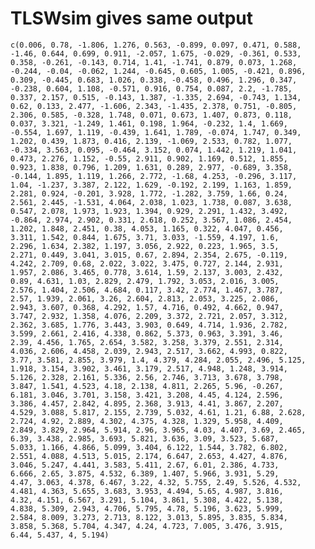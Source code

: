 # TLSWsim gives same output

    c(0.006, 0.78, -1.806, 1.276, 0.563, -0.899, 0.097, 0.471, 0.588, 
    -1.46, 0.644, 0.699, 0.911, -2.057, 1.675, -0.029, -0.361, 0.533, 
    0.358, -0.261, -0.143, 0.714, 1.41, -1.741, 0.879, 0.073, 1.268, 
    -0.244, -0.04, -0.062, 1.244, -0.645, 0.605, 1.005, -0.421, 0.896, 
    0.309, -0.445, 0.683, 1.026, 0.338, -0.458, 0.496, 1.296, 0.347, 
    -0.238, 0.604, 1.108, -0.571, 0.916, 0.754, 0.087, 2.2, -1.785, 
    0.337, 2.157, 0.515, -0.143, 1.387, -1.335, 2.694, -0.743, 1.134, 
    0.62, 0.133, 2.477, -1.606, 2.343, -1.435, 2.378, 0.751, -0.805, 
    2.306, 0.585, -0.328, 1.748, 0.071, 0.673, 1.407, 0.873, 0.118, 
    0.037, 3.321, -1.249, 1.461, 0.198, 1.964, -0.232, 1.4, 1.669, 
    -0.554, 1.697, 1.119, -0.439, 1.641, 1.789, -0.074, 1.747, 0.349, 
    1.202, 0.439, 1.873, 0.416, 2.139, -1.069, 2.533, 0.782, 1.077, 
    -0.334, 3.563, 0.095, -0.464, 3.152, 0.074, 1.442, 1.219, 1.041, 
    0.473, 2.276, 1.152, -0.55, 2.911, 0.902, 1.169, 0.512, 1.855, 
    0.923, 1.838, 0.796, 1.209, 1.631, 0.289, 2.977, -0.689, 3.358, 
    -0.144, 1.895, 1.119, 1.266, 2.772, -1.68, 4.253, -0.296, 3.117, 
    1.04, -1.237, 3.387, 2.122, 1.629, -0.192, 2.199, 1.163, 1.859, 
    2.281, 0.924, -0.201, 3.928, 1.772, -1.282, 3.759, 1.66, 0.24, 
    2.561, 2.445, -1.531, 4.064, 2.038, 1.023, 1.738, 0.087, 3.638, 
    0.547, 2.078, 1.973, 1.923, 1.394, 0.929, 2.291, 1.432, 3.492, 
    -0.864, 2.974, 2.902, 0.331, 2.618, 0.252, 3.567, 1.086, 2.454, 
    1.202, 1.848, 2.451, 0.38, 4.053, 1.165, 0.322, 4.047, 0.456, 
    3.311, 1.542, 0.844, 1.675, 3.71, 3.033, -1.559, 4.197, 1.6, 
    2.296, 1.634, 2.382, 1.197, 3.056, 2.922, 0.223, 1.965, 3.5, 
    2.271, 0.449, 3.041, 3.015, 0.67, 2.894, 2.354, 2.675, -0.119, 
    4.242, 2.709, 0.68, 2.022, 3.022, 3.475, 0.727, 2.144, 2.931, 
    1.957, 2.086, 3.465, 0.778, 3.614, 1.59, 2.137, 3.003, 2.432, 
    0.89, 4.631, 1.03, 2.829, 2.479, 1.792, 3.053, 2.016, 3.005, 
    2.576, 1.404, 2.506, 4.684, 0.117, 3.42, 2.774, 1.467, 3.787, 
    2.57, 1.939, 2.061, 3.26, 2.604, 2.813, 2.053, 3.225, 2.086, 
    2.943, 3.607, 0.368, 4.292, 1.57, 4.716, 0.492, 4.662, 0.947, 
    3.747, 2.932, 1.358, 4.076, 2.209, 3.372, 2.721, 2.057, 3.312, 
    2.362, 3.685, 1.776, 3.443, 3.903, 0.649, 4.714, 1.936, 2.782, 
    3.599, 2.661, 2.416, 4.338, 0.862, 5.373, 0.963, 3.391, 3.46, 
    2.39, 4.456, 1.765, 2.654, 3.582, 3.258, 3.379, 2.551, 2.314, 
    4.036, 2.606, 4.458, 2.039, 2.943, 2.517, 3.662, 4.993, 0.822, 
    3.77, 3.581, 2.855, 3.979, 1.4, 4.379, 4.284, 2.055, 2.496, 5.125, 
    1.918, 3.154, 3.902, 3.461, 3.179, 2.517, 4.948, 1.248, 3.914, 
    5.126, 2.328, 2.161, 5.336, 2.56, 2.746, 3.713, 3.678, 3.798, 
    3.847, 1.541, 4.523, 4.18, 2.138, 4.811, 2.265, 5.96, -0.267, 
    6.181, 3.046, 3.701, 3.158, 3.421, 3.208, 4.45, 4.124, 2.596, 
    3.386, 4.457, 2.842, 4.895, 2.368, 3.913, 4.41, 3.867, 2.207, 
    4.529, 3.088, 5.817, 2.155, 2.739, 5.032, 4.61, 1.21, 6.88, 2.628, 
    2.724, 4.92, 2.889, 4.302, 4.375, 4.328, 1.329, 5.958, 4.409, 
    2.849, 3.829, 2.964, 5.914, 2.96, 3.965, 4.03, 4.407, 3.69, 2.465, 
    6.39, 3.438, 2.985, 3.693, 5.821, 3.636, 3.09, 3.523, 5.687, 
    5.033, 1.166, 4.866, 5.099, 3.404, 6.122, 1.544, 3.782, 6.802, 
    2.551, 4.088, 4.513, 5.015, 2.174, 6.647, 2.653, 4.427, 4.876, 
    3.046, 5.247, 4.441, 3.583, 5.411, 2.67, 6.01, 2.386, 4.733, 
    6.666, 2.65, 3.875, 4.532, 6.389, 1.407, 5.966, 3.931, 5.29, 
    4.47, 3.063, 4.378, 6.467, 3.22, 4.32, 5.755, 2.49, 5.526, 4.532, 
    4.481, 4.363, 5.655, 3.683, 3.953, 4.494, 5.65, 4.987, 3.816, 
    4.32, 4.151, 6.567, 3.291, 5.104, 3.861, 5.308, 4.422, 5.138, 
    4.838, 5.309, 2.943, 4.706, 5.795, 4.78, 5.196, 3.623, 5.999, 
    2.584, 8.009, 3.273, 2.713, 8.122, 3.013, 5.895, 3.835, 5.834, 
    3.858, 5.368, 5.704, 4.347, 4.24, 4.723, 7.005, 3.476, 3.915, 
    6.44, 5.437, 4, 5.194)

